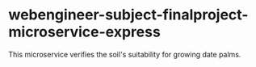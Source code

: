 # webengineer-subject-finalproject-microservice-express
This microservice verifies the soil's suitability for growing date palms.
